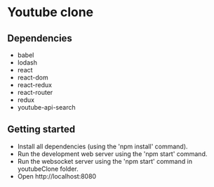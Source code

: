 # Youtube clone

## Dependencies
- babel
- lodash
- react
- react-dom
- react-redux
- react-router
- redux
- youtube-api-search

## Getting started
- Install all dependencies (using the 'npm install' command).
- Run the development web server using the 'npm start' command.
- Run the websocket server using the 'npm start' command in youtubeClone folder.
- Open http://localhost:8080
